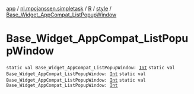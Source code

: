[app](../../../index.md) / [nl.mpcjanssen.simpletask](../../index.md) / [R](../index.md) / [style](index.md) / [Base_Widget_AppCompat_ListPopupWindow](.)

# Base_Widget_AppCompat_ListPopupWindow

`static val Base_Widget_AppCompat_ListPopupWindow: `[`Int`](https://kotlinlang.org/api/latest/jvm/stdlib/kotlin/-int/index.html)
`static val Base_Widget_AppCompat_ListPopupWindow: `[`Int`](https://kotlinlang.org/api/latest/jvm/stdlib/kotlin/-int/index.html)
`static val Base_Widget_AppCompat_ListPopupWindow: `[`Int`](https://kotlinlang.org/api/latest/jvm/stdlib/kotlin/-int/index.html)
`static val Base_Widget_AppCompat_ListPopupWindow: `[`Int`](https://kotlinlang.org/api/latest/jvm/stdlib/kotlin/-int/index.html)